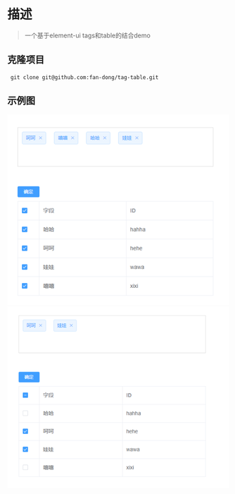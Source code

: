 # 描述

> 一个基于element-ui tags和table的结合demo

## 克隆项目

```
 git clone git@github.com:fan-dong/tag-table.git
```
## 示例图
![示意图](./static/img/pic.png)
![示意图](./static/img/pic2.png)
